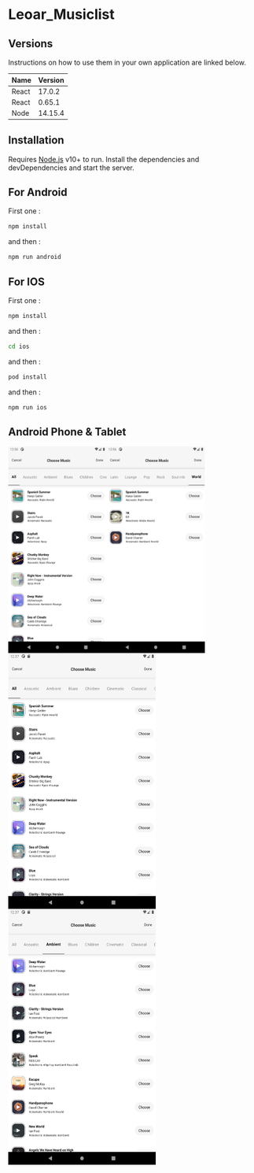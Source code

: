 # Leoar_Musiclist

## Versions

Instructions on how to use them in your own application are linked below.

| Name | Version |
| ------ | ------ |
| React | 17.0.2 |
| React | 0.65.1 |
| Node | 14.15.4 |

## Installation

Requires [Node.js](https://nodejs.org/) v10+ to run.
Install the dependencies and devDependencies and start the server.

## For Android

First one : 
```sh
npm install
```

and then : 
```sh
npm run android
```

## For IOS

First one : 
```sh
npm install
```

and then : 
```sh
cd ios
```

and then : 
```sh
pod install
```
and then : 
```sh
npm run ios
```

## Android Phone & Tablet
<img align="left" src="screenhot/android1.png" width ="200" height="420" >
<img align="left" src="screenhot/android2.png" width ="200" height="420" >
<img align="left" src="screenhot/androidtablet1.png" width ="300" height="520" >
<img align="left" src="screenhot/androidtablet2.png" width ="300" height="520" >
